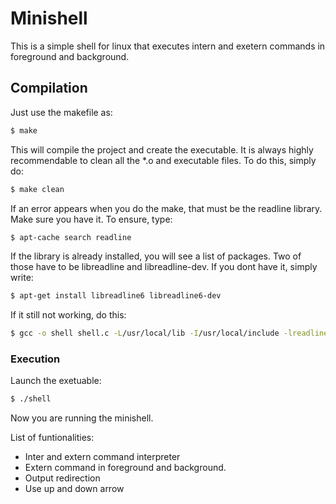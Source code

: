 # Minishell

This is a simple shell for linux that executes intern and exetern commands in foreground and background. 
## Compilation
Just use the makefile as:

```sh
$ make
```
This will compile the project and create the executable. It is always highly recommendable to clean all the *.o and executable files. To do  this, simply do: 
```sh
$ make clean
```
If an error appears when you do the make, that must be the readline library. Make sure you have it. To ensure, type: 
```sh
$ apt-cache search readline
```
If the library is already installed, you will see a list of packages. Two of those have to be libreadline and libreadline-dev. If you dont have it, simply write: 
```sh
$ apt-get install libreadline6 libreadline6-dev
```
If it still not working, do this:
```sh
$ gcc -o shell shell.c -L/usr/local/lib -I/usr/local/include -lreadline
```
### Execution
Launch the exetuable: 
```sh
$ ./shell
```
Now you are running the minishell. 

List of funtionalities:
* Inter and extern command interpreter
* Extern command in foreground and background. 
* Output redirection
* Use up and down arrow

